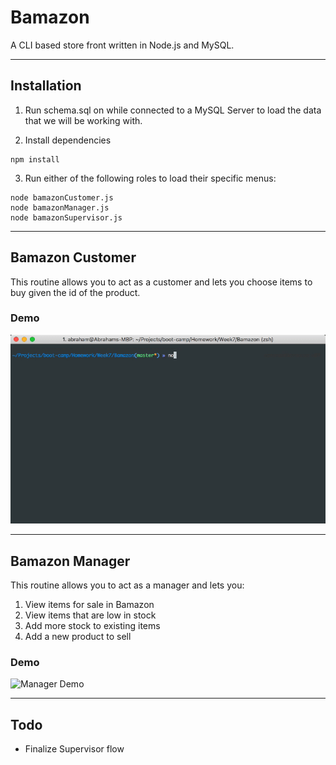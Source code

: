 # Bamazon
A CLI based store front written in Node.js and MySQL.

---

## Installation

1. Run schema.sql on while connected to a MySQL Server to load the data that we will be working with.

2. Install dependencies
```
npm install 
```

3. Run either of the following roles to load their specific menus:
```
node bamazonCustomer.js
node bamazonManager.js
node bamazonSupervisor.js
```
---
## Bamazon Customer

This routine allows you to act as a customer and lets you choose items to buy given the id of the product.

### Demo
![Customer Demo](https://github.com/aibarra988/Bamazon/blob/master/images/customer.gif)

---
## Bamazon Manager
This routine allows you to act as a manager and lets you:
    
1. View items for sale in Bamazon
2. View items that are low in stock
3. Add more stock to existing items
4. Add a new product to sell

### Demo
![Manager Demo](https://github.com/aibarra988/Bamazon/blob/master/images/manager.gif)

---
## Todo
- Finalize Supervisor flow